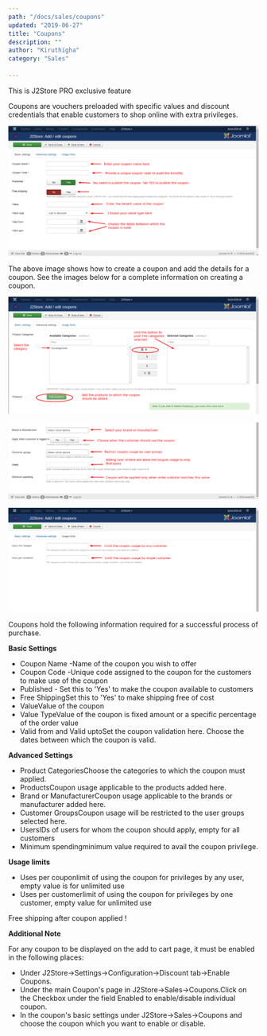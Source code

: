 ```yaml
---
path: "/docs/sales/coupons"
updated: "2019-06-27"
title: "Coupons"
description: ""
author: "Kiruthigha"
category: "Sales"

---
```



This is J2Store PRO exclusive feature

Coupons are vouchers preloaded with specific values and discount credentials that enable customers to shop online with extra privileges.

![](https://raw.githubusercontent.com/j2store/doc-images/master//sales/Coupons/coupon_01.png)

The above image shows how to create a coupon and add the details for a coupon. See the images below for a complete information on creating a coupon.

![](https://raw.githubusercontent.com/j2store/doc-images/master//sales/Coupons/coupon_02.png)

![](https://raw.githubusercontent.com/j2store/doc-images/master//sales/Coupons/coupon_03.png)

![](https://raw.githubusercontent.com/j2store/doc-images/master//sales/Coupons/coupon_04.png)

Coupons hold the following information required for a successful process of purchase.

**Basic Settings**

* Coupon Name -Name of the coupon you wish to offer
* Coupon Code -Unique code assigned to the coupon for the customers to make use of the coupon
* Published - Set this to 'Yes' to make the coupon available to customers
* Free ShippingSet this to 'Yes' to make shipping free of cost
* ValueValue of the coupon
* Value TypeValue of the coupon is fixed amount or a specific percentage of the order value
* Valid from and Valid uptoSet the coupon validation here. Choose the dates between which the coupon is valid.

**Advanced Settings**

* Product CategoriesChoose the categories to which the coupon must applied.
* ProductsCoupon usage applicable to the products added here.
* Brand or ManufacturerCoupon usage applicable to the brands or manufacturer added here.
* Customer GroupsCoupon usage will be restricted to the user groups selected here.
* UsersIDs of users for whom the coupon should apply, empty for all customers
* Minimum spendingminimum value required to avail the coupon privilege.

**Usage limits**

* Uses per couponlimit of using the coupon for privileges by any user, empty value is for unlimited use
* Uses per customerlimit of using the coupon for privileges by one customer, empty value for unlimited use


Free shipping after coupon applied
!

**Additional Note**

For any coupon to be displayed on the add to cart page, it must be enabled in the following places:

* Under J2Store->Settings->Configuration->Discount tab->Enable Coupons.
* Under the main Coupon's page in J2Store->Sales->Coupons.Click on the Checkbox under the field Enabled to enable/disable individual coupon.
* In the coupon's basic settings under J2Store->Sales->Coupons and choose the coupon which you want to    enable or disable.



